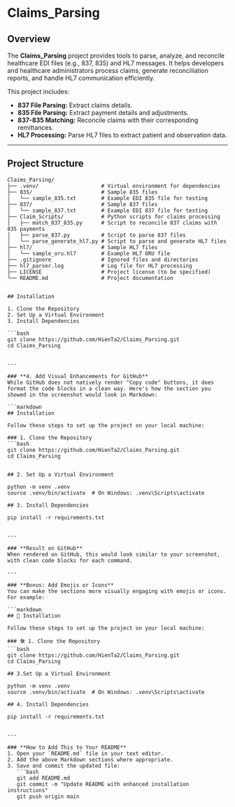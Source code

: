 # **Claims_Parsing**

## **Overview**
The **Claims_Parsing** project provides tools to parse, analyze, and reconcile healthcare EDI files (e.g., 837, 835) and HL7 messages. It helps developers and healthcare administrators process claims, generate reconciliation reports, and handle HL7 communication efficiently.

This project includes:
- **837 File Parsing:** Extract claims details.
- **835 File Parsing:** Extract payment details and adjustments.
- **837-835 Matching:** Reconcile claims with their corresponding remittances.
- **HL7 Processing:** Parse HL7 files to extract patient and observation data.

---

## **Project Structure**
```plaintext
Claims_Parsing/
├── .venv/                    # Virtual environment for dependencies
├── 835/                      # Sample 835 files
│   └── sample_835.txt        # Example EDI 835 file for testing
├── 837/                      # Sample 837 files
│   └── sample_837.txt        # Example EDI 837 file for testing
├── Claim_Scripts/            # Python scripts for claims processing
│   ├── match_837_835.py      # Script to reconcile 837 claims with 835 payments
│   ├── parse_837.py          # Script to parse 837 files
│   └── parse_generate_hl7.py # Script to parse and generate HL7 files
├── hl7/                      # Sample HL7 files
│   └── sample_oru.hl7        # Example HL7 ORU file
├── .gitignore                # Ignored files and directories
├── hl7_parser.log            # Log file for HL7 processing
├── LICENSE                   # Project license (to be specified)
└── README.md                 # Project documentation


## Installation

1. Clone the Repository
2. Set Up a Virtual Environment
3. Install Dependencies

```bash
git clone https://github.com/HienTa2/Claims_Parsing.git
cd Claims_Parsing


---

### **4. Add Visual Enhancements for GitHub**
While GitHub does not natively render "Copy code" buttons, it does format the code blocks in a clean way. Here's how the section you showed in the screenshot would look in Markdown:

```markdown
## Installation

Follow these steps to set up the project on your local machine:

### 1. Clone the Repository
```bash
git clone https://github.com/HienTa2/Claims_Parsing.git
cd Claims_Parsing


## 2. Set Up a Virtual Environment

python -m venv .venv
source .venv/bin/activate  # On Windows: .venv\Scripts\activate

## 3. Install Dependencies

pip install -r requirements.txt


---

### **Result on GitHub**
When rendered on GitHub, this would look similar to your screenshot, with clean code blocks for each command.

---

### **Bonus: Add Emojis or Icons**
You can make the sections more visually engaging with emojis or icons. For example:

```markdown
## 🚀 Installation

Follow these steps to set up the project on your local machine:

### 🛠️ 1. Clone the Repository
```bash
git clone https://github.com/HienTa2/Claims_Parsing.git
cd Claims_Parsing

## 3.Set Up a Virtual Environment

python -m venv .venv
source .venv/bin/activate  # On Windows: .venv\Scripts\activate

## 4. Install Dependencies

pip install -r requirements.txt


---

### **How to Add This to Your README**
1. Open your `README.md` file in your text editor.
2. Add the above Markdown sections where appropriate.
3. Save and commit the updated file:
   ```bash
   git add README.md
   git commit -m "Update README with enhanced installation instructions"
   git push origin main

